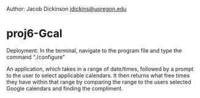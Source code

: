 Author: Jacob Dickinson
		jdickins@uoregon.edu

# proj6-Gcal

Deployment: In the terminal, navigate to the program file and type the command “./configure”

An application, which takes in a range of date/times, followed by a prompt to the user to select applicable calendars. It then returns what free times they have within that range by comparing the range to the users selected Google calendars and finding the compliment.
